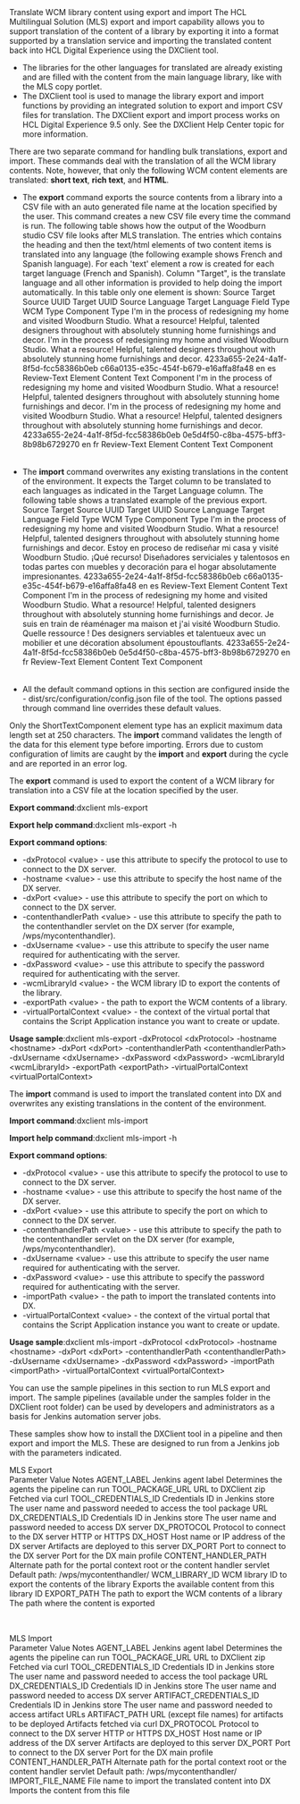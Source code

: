 <?xml version="1.0" encoding="UTF-8"?><?Pub Sty _display FontColor="red"?><?Pub Inc?>
<!DOCTYPE concept PUBLIC "-//OASIS//DTD DITA Concept//EN" "concept.dtd">
<concept id="wcm_mls_export_import" xml:lang="en-us">
    <title>How to translate WCM library content using export and import WCM with DXClient | HCL
        Digital Experience</title>
    <titlealts>
        <navtitle>Translate WCM library content using export and import</navtitle>
    </titlealts>
    <shortdesc>The HCL Multilingual Solution (MLS) export and import capability allows you to
        support translation of the content of a library by exporting it into a format supported by a
        translation service and importing the translated content back into HCL Digital Experience
        using the DXClient tool.</shortdesc>
    <conbody>
        <section id="wcm_mls_export_import_prerequisites">
            <title>Prerequisites</title>
            <ul id="ul_hwz_vf3_npb">
                <li>The libraries for the other languages for translated are already existing
                    and are filled with the content from the main language library, like with the
                    MLS copy portlet.</li>
                <li>The DXClient tool is used to manage the library export and import functions by
                    providing an integrated solution to export and import CSV files for translation.
                    The DXClient export and import process works on HCL Digital Experience 9.5 only.
                    See the <xref href="../../9.5/containerization/dxclient.dita">DXClient Help
                        Center</xref> topic for more information.</li>
            </ul>
        </section>
        <section id="about_wcm_mls_export_import">
            <title>About this task</title>
            <p>There are two separate command for handling bulk translations,
                    <codeph>export</codeph> and <codeph>import</codeph>. These commands deal with
                the translation of all the WCM library contents. Note, however, that only the
                following WCM content elements are translated: <b>short text</b>, <b>rich text</b>,
                and <b>HTML</b>.<ul id="ul_ljj_q33_npb">
                    <li>The <codeph><b>export</b></codeph> command exports the source contents from
                        a library into a CSV file with an auto generated file name at the location
                        specified by the user. This command creates a new CSV file every time the
                        command is run. The following table shows how the output of the Woodburn
                        studio CSV file looks after MLS translation. The entries which contains the
                        heading and then the text/html elements of two content items is translated
                        into any language (the following example shows French and Spanish language).
                        For each 'text' element a row is created for each target language (French
                        and Spanish). Column "Target", is the translate language and all other
                        information is provided to help doing the import automatically. In this
                        table only one element is shown:<table frame="all" rowsep="1" colsep="1"
                            id="table_bmw_1d2_htb">
                            <title>Example of Woodburn studio CVS file look before MLS
                                Translation</title>
                            <tgroup cols="10">
                                <colspec colname="c1" colnum="1" colwidth="1.01*"/>
                                <colspec colname="c2" colnum="2" colwidth="1.01*"/>
                                <colspec colname="c3" colnum="3" colwidth="1.01*"/>
                                <colspec colname="c4" colnum="4" colwidth="1.36*"/>
                                <colspec colname="c5" colnum="5" colwidth="1*"/>
                                <colspec colname="c6" colnum="6" colwidth="1.01*"/>
                                <colspec colname="c7" colnum="7" colwidth="1.01*"/>
                                <colspec colname="c8" colnum="8" colwidth="1.01*"/>
                                <colspec colname="c9" colnum="9" colwidth="1.01*"/>
                                <colspec colname="c10" colnum="10" colwidth="1.2*"/>
                                <thead>
                                    <row>
                                        <entry>Source</entry>
                                        <entry>Target</entry>
                                        <entry>Source UUID</entry>
                                        <entry>Target UUID</entry>
                                        <entry>Source Language</entry>
                                        <entry>Target Language</entry>
                                        <entry>Field</entry>
                                        <entry>Type</entry>
                                        <entry>WCM Type</entry>
                                        <entry>Component Type</entry>
                                    </row>
                                </thead>
                                <tbody>
                                    <row>
                                        <entry>I'm in the process of redesigning my home and visited
                                            Woodburn Studio. What a resource! Helpful, talented
                                            designers throughout with absolutely stunning home
                                            furnishings and decor.</entry>
                                        <entry>I'm in the process of redesigning my home and visited
                                            Woodburn Studio. What a resource! Helpful, talented
                                            designers throughout with absolutely stunning home
                                            furnishings and decor.</entry>
                                        <entry>4233a655-2e24-4a1f-8f5d-fcc58386b0eb</entry>
                                        <entry>c66a0135-e35c-454f-b679-e16affa8fa48</entry>
                                        <entry>en</entry>
                                        <entry>es</entry>
                                        <entry>Review-Text</entry>
                                        <entry>Element</entry>
                                        <entry>Content</entry>
                                        <entry>Text Component</entry>
                                    </row>
                                    <row>
                                        <entry>I'm in the process of redesigning my home and visited
                                            Woodburn Studio. What a resource! Helpful, talented
                                            designers throughout with absolutely stunning home
                                            furnishings and decor.</entry>
                                        <entry>I'm in the process of redesigning my home and visited
                                            Woodburn Studio. What a resource! Helpful, talented
                                            designers throughout with absolutely stunning home
                                            furnishings and decor.</entry>
                                        <entry>4233a655-2e24-4a1f-8f5d-fcc58386b0eb</entry>
                                        <entry>0e5d4f50-c8ba-4575-bff3-8b98b6729270</entry>
                                        <entry>en</entry>
                                        <entry>fr</entry>
                                        <entry>Review-Text</entry>
                                        <entry>Element</entry>
                                        <entry>Content</entry>
                                        <entry>Text Component</entry>
                                    </row>
                                </tbody>
                            </tgroup>
                        </table></li>
                    <li>The <codeph><b>import</b></codeph> command overwrites any existing
                        translations in the content of the environment. It expects the Target column
                        to be translated to each languages as indicated in the Target Language
                        column. The following table shows a translated example of the previous
                            export.<table frame="all" rowsep="1" colsep="1" id="table_tdj_hd2_htb">
                            <title>Example of Woodburn studio CVS file look after MLS Translation </title>
                            <tgroup cols="10">
                                <colspec colname="c1" colnum="1" colwidth="1.01*"/>
                                <colspec colname="c2" colnum="2" colwidth="1.01*"/>
                                <colspec colname="c3" colnum="3" colwidth="1.01*"/>
                                <colspec colname="c4" colnum="4" colwidth="1.36*"/>
                                <colspec colname="c5" colnum="5" colwidth="1*"/>
                                <colspec colname="c6" colnum="6" colwidth="1.01*"/>
                                <colspec colname="c7" colnum="7" colwidth="1.01*"/>
                                <colspec colname="c8" colnum="8" colwidth="1.01*"/>
                                <colspec colname="c9" colnum="9" colwidth="1.01*"/>
                                <colspec colname="c10" colnum="10" colwidth="1.2*"/>
                                <thead>
                                    <row>
                                        <entry>Source</entry>
                                        <entry>Target</entry>
                                        <entry>Source UUID</entry>
                                        <entry>Target UUID</entry>
                                        <entry>Source Language</entry>
                                        <entry>Target Language</entry>
                                        <entry>Field</entry>
                                        <entry>Type</entry>
                                        <entry>WCM Type</entry>
                                        <entry>Component Type</entry>
                                    </row>
                                </thead>
                                <tbody>
                                    <row>
                                        <entry>I'm in the process of redesigning my home and visited
                                            Woodburn Studio. What a resource! Helpful, talented
                                            designers throughout with absolutely stunning home
                                            furnishings and decor.</entry>
                                        <entry>Estoy en proceso de rediseñar mi casa y visité
                                            Woodburn Studio. ¡Qué recurso! Diseñadores serviciales y
                                            talentosos en todas partes con muebles y decoración para
                                            el hogar absolutamente impresionantes.</entry>
                                        <entry>4233a655-2e24-4a1f-8f5d-fcc58386b0eb</entry>
                                        <entry>c66a0135-e35c-454f-b679-e16affa8fa48</entry>
                                        <entry>en</entry>
                                        <entry>es</entry>
                                        <entry>Review-Text</entry>
                                        <entry>Element</entry>
                                        <entry>Content</entry>
                                        <entry>Text Component</entry>
                                    </row>
                                    <row>
                                        <entry>I'm in the process of redesigning my home and visited
                                            Woodburn Studio. What a resource! Helpful, talented
                                            designers throughout with absolutely stunning home
                                            furnishings and decor.</entry>
                                        <entry>Je suis en train de réaménager ma maison et j'ai
                                            visité Woodburn Studio. Quelle ressource ! Des designers
                                            serviables et talentueux avec un mobilier et une
                                            décoration absolument époustouflants.</entry>
                                        <entry>4233a655-2e24-4a1f-8f5d-fcc58386b0eb</entry>
                                        <entry>0e5d4f50-c8ba-4575-bff3-8b98b6729270</entry>
                                        <entry>en</entry>
                                        <entry>fr</entry>
                                        <entry>Review-Text</entry>
                                        <entry>Element</entry>
                                        <entry>Content</entry>
                                        <entry>Text Component</entry>
                                    </row>
                                </tbody>
                            </tgroup>
                        </table></li>
                    <li>All the default command options in this section are configured inside the
                            <filepath>- dist/src/configuration/config.json</filepath> file of the
                        tool. The options passed through command line overrides these default
                        values.</li>
                </ul><note> Only the <codeph>ShortTextComponent</codeph> element type has an
                    explicit maximum data length set at 250 characters. The
                        <codeph><b>import</b></codeph> command validates the length of the data for
                    this element type before importing. Errors due to custom configuration of limits
                    are caught by the <codeph><b>import</b></codeph> and
                        <codeph><b>export</b></codeph> during the cycle and are reported in an error
                    log.</note></p>
        </section>
        <section id="wcm_mls_export">
            <title>Export command</title>
            <p>The <codeph><b>export</b></codeph> command is used to export the content of a WCM
                library for translation into a CSV file at the location specified by the user. </p>
            <p><b>Export command</b>:<codeblock>dxclient mls-export</codeblock></p>
            <p><b>Export help command</b>:<codeblock>dxclient mls-export -h</codeblock></p>
            <p><b>Export command options</b>:<ul id="ul_dg5_dm3_npb">
                    <li><codeph>-dxProtocol &lt;value></codeph> - use this attribute to specify the
                        protocol to use to connect to the DX server.</li>
                    <li><codeph>-hostname &lt;value></codeph> - use this attribute to specify the
                        host name of the DX server.</li>
                    <li><codeph>-dxPort &lt;value></codeph> - use this attribute to specify the port
                        on which to connect to the DX server.</li>
                    <li><codeph>-contenthandlerPath &lt;value></codeph> - use this attribute to
                        specify the path to the <filepath>contenthandler</filepath> servlet on the
                        DX server (for example,  <filepath>/wps/mycontenthandler</filepath>).</li>
                    <li><codeph>-dxUsername &lt;value></codeph> - use this attribute to specify the
                        user name required for authenticating with the server.</li>
                    <li><codeph>-dxPassword &lt;value></codeph> - use this attribute to specify the
                        password required for authenticating with the server.</li>
                    <li><codeph>-wcmLibraryId &lt;value></codeph> - the WCM library ID to export the
                        contents of the library.</li>
                    <li><codeph>-exportPath &lt;value></codeph> - the path to export the WCM
                        contents of a library.</li>
                    <li><codeph>-virtualPortalContext &lt;value></codeph> - the context of the
                        virtual portal that contains the Script Application instance you want to
                        create or update.</li>
                </ul></p>
            <p><b>Usage
                sample</b>:<codeblock>dxclient mls-export -dxProtocol &lt;dxProtocol> -hostname &lt;hostname> -dxPort &lt;dxPort> 
-contenthandlerPath &lt;contenthandlerPath> -dxUsername &lt;dxUsername> -dxPassword &lt;dxPassword> -wcmLibraryId &lt;wcmLibraryId> -exportPath &lt;exportPath> -virtualPortalContext &lt;virtualPortalContext></codeblock></p>
        </section>
        <section id="wcm_mls_import">
            <title>Import command</title>
            <p>The <codeph><b>import</b></codeph> command is used to import the translated content
                into DX and overwrites any existing translations in the content of the
                environment.</p>
            <p><b>Import command</b>:<codeblock>dxclient mls-import</codeblock></p>
            <p><b>Import help command</b>:<codeblock>dxclient mls-import -h</codeblock></p>
            <p><b>Export command options</b>:<ul id="ul_ldg_g43_npb">
                    <li><codeph>-dxProtocol &lt;value></codeph> - use this attribute to specify the
                        protocol to use to connect to the DX server.</li>
                    <li><codeph>-hostname &lt;value></codeph> - use this attribute to specify the
                        host name of the DX server.</li>
                    <li><codeph>-dxPort &lt;value></codeph> - use this attribute to specify the port
                        on which to connect to the DX server.</li>
                    <li><codeph>-contenthandlerPath &lt;value></codeph> - use this attribute to
                        specify the path to the <filepath>contenthandler</filepath> servlet on the
                        DX server (for example,  <filepath>/wps/mycontenthandler</filepath>).</li>
                    <li><codeph>-dxUsername &lt;value></codeph> - use this attribute to specify the
                        user name required for authenticating with the server.</li>
                    <li><codeph>-dxPassword &lt;value></codeph> - use this attribute to specify the
                        password required for authenticating with the server.</li>
                    <li><codeph>-importPath &lt;value></codeph> - the path to import the translated
                        contents into DX.</li>
                    <li><codeph>-virtualPortalContext &lt;value></codeph> - the context of the
                        virtual portal that contains the Script Application instance you want to
                        create or update.</li>
                </ul></p>
            <p><b>Usage
                sample</b>:<codeblock>dxclient mls-import -dxProtocol &lt;dxProtocol> -hostname &lt;hostname> -dxPort &lt;dxPort> 
-contenthandlerPath &lt;contenthandlerPath> -dxUsername &lt;dxUsername> -dxPassword &lt;dxPassword> -importPath &lt;importPath> -virtualPortalContext &lt;virtualPortalContext></codeblock></p>
        </section>
        <section id="wcm_mls_sample_pipelines">
            <title>Sample pipelines</title>
            <p>You can use the sample pipelines in this section to run MLS export and import. The
                sample pipelines (available under the samples folder in the DXClient root folder)
                can be used by developers and administrators as a basis for Jenkins automation
                server jobs.</p>
            <p>These samples show how to install the DXClient tool in a pipeline and then export and
                import the MLS. These are designed to run from a Jenkins job with the parameters
                indicated.</p>
            <p>
                <div><wintitle>MLS Export</wintitle></div>
                <table frame="all" rowsep="1" colsep="1" id="table_wcm_mls_dxclient_export_pipeline">
                    <title>MLS Export</title>
                    <tgroup cols="3">
                        <colspec colname="c1" colnum="1" colwidth="1*"/>
                        <colspec colname="c2" colnum="2" colwidth="1*"/>
                        <colspec colname="c3" colnum="3" colwidth="1*"/>
                        <thead>
                            <row>
                                <entry>Parameter</entry>
                                <entry>Value</entry>
                                <entry>Notes</entry>
                            </row>
                        </thead>
                        <tbody>
                            <row>
                                <entry>AGENT_LABEL</entry>
                                <entry>Jenkins agent label</entry>
                                <entry>Determines the agents the pipeline can run</entry>
                            </row>
                            <row>
                                <entry>TOOL_PACKAGE_URL</entry>
                                <entry>URL to DXClient zip</entry>
                                <entry>Fetched via curl</entry>
                            </row>
                            <row>
                                <entry>TOOL_CREDENTIALS_ID</entry>
                                <entry>Credentials ID in Jenkins store</entry>
                                <entry>The user name and password needed to access the tool package
                                    URL</entry>
                            </row>
                            <row>
                                <entry>DX_CREDENTIALS_ID</entry>
                                <entry>Credentials ID in Jenkins store</entry>
                                <entry>The user name and password needed to access DX server</entry>
                            </row>
                            <row>
                                <entry>DX_PROTOCOL</entry>
                                <entry>Protocol to connect to the DX server</entry>
                                <entry>HTTP or HTTPS</entry>
                            </row>
                            <row>
                                <entry>DX_HOST</entry>
                                <entry>Host name or IP address of the DX server</entry>
                                <entry>Artifacts are deployed to this server</entry>
                            </row>
                            <row>
                                <entry>DX_PORT</entry>
                                <entry>Port to connect to the DX server</entry>
                                <entry>Port for the DX main profile</entry>
                            </row>
                            <row>
                                <entry>CONTENT_HANDLER_PATH</entry>
                                <entry>Alternate path for the portal context root or the content
                                    handler servlet</entry>
                                <entry>Default path:
                                    <filepath>/wps/mycontenthandler/</filepath></entry>
                            </row>
                            <row>
                                <entry>WCM_LIBRARY_ID</entry>
                                <entry>WCM library ID to export the contents of the library</entry>
                                <entry>Exports the available content from this library ID</entry>
                            </row>
                            <row>
                                <entry>EXPORT_PATH</entry>
                                <entry>The path to export the WCM contents of a library</entry>
                                <entry>The path where the content is exported</entry>
                            </row>
                        </tbody>
                    </tgroup>
                </table>
                <fig id="wcm_mls_dxclient_export_pipeline" scale="50">
                    <title>DXClient MLS export pipeline sample</title>
                    <image href="../images/wcm_mls_exim_export_pipeline.png" id="image_hnk_nbj_npb"
                    />
                </fig>
            </p>
            <p>
                <div><wintitle>MLS Import</wintitle></div>
                <table frame="all" rowsep="1" colsep="1" id="table_wcm_mls_dxclient_import_pipeline">
                    <title>MLS Import</title>
                    <tgroup cols="3">
                        <colspec colname="c1" colnum="1" colwidth="1*"/>
                        <colspec colname="c2" colnum="2" colwidth="1*"/>
                        <colspec colname="c3" colnum="3" colwidth="1*"/>
                        <thead>
                            <row>
                                <entry>Parameter</entry>
                                <entry>Value</entry>
                                <entry>Notes</entry>
                            </row>
                        </thead>
                        <tbody>
                            <row>
                                <entry>AGENT_LABEL</entry>
                                <entry>Jenkins agent label</entry>
                                <entry>Determines the agents the pipeline can run</entry>
                            </row>
                            <row>
                                <entry>TOOL_PACKAGE_URL</entry>
                                <entry>URL to DXClient zip</entry>
                                <entry>Fetched via curl</entry>
                            </row>
                            <row>
                                <entry>TOOL_CREDENTIALS_ID</entry>
                                <entry>Credentials ID in Jenkins store</entry>
                                <entry>The user name and password needed to access the tool package
                                    URL</entry>
                            </row>
                            <row>
                                <entry>DX_CREDENTIALS_ID</entry>
                                <entry>Credentials ID in Jenkins store</entry>
                                <entry>The user name and password needed to access DX server</entry>
                            </row>
                            <row>
                                <entry>ARTIFACT_CREDENTIALS_ID</entry>
                                <entry>Credentials ID in Jenkins store</entry>
                                <entry>The user name and password needed to access artifact
                                    URLs</entry>
                            </row>
                            <row>
                                <entry>ARTIFACT_PATH</entry>
                                <entry>URL (except file names) for artifacts to be deployed</entry>
                                <entry>Artifacts fetched via curl</entry>
                            </row>
                            <row>
                                <entry>DX_PROTOCOL</entry>
                                <entry>Protocol to connect to the DX server</entry>
                                <entry>HTTP or HTTPS</entry>
                            </row>
                            <row>
                                <entry>DX_HOST</entry>
                                <entry>Host name or IP address of the DX server</entry>
                                <entry>Artifacts are deployed to this server</entry>
                            </row>
                            <row>
                                <entry>DX_PORT</entry>
                                <entry>Port to connect to the DX server</entry>
                                <entry>Port for the DX main profile</entry>
                            </row>
                            <row>
                                <entry>CONTENT_HANDLER_PATH</entry>
                                <entry>Alternate path for the portal context root or the content
                                    handler servlet</entry>
                                <entry>Default path:
                                    <filepath>/wps/mycontenthandler/</filepath></entry>
                            </row>
                            <row>
                                <entry>IMPORT_FILE_NAME</entry>
                                <entry>File name to import the translated content into DX</entry>
                                <entry>Imports the content from this file</entry>
                            </row>
                        </tbody>
                    </tgroup>
                </table>
                <fig id="wcm_mls_dxclient_import_pipeline">
                    <title>DXClient MLS import pipeline sample</title>
                    <image href="../images/wcm_mls_exim_import_pipeline.png" id="image_mvf_tbj_npb"
                        scale="50"/>
                </fig>
            </p>
        </section>
    </conbody>
</concept><?Pub *0000005452?>
